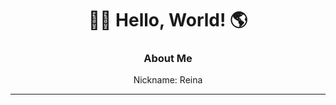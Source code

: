 <div>
    <div align="center">
        <h1>👋🏻 Hello, World! 🌎</h1>
    </div>
    <div align="center">
        <h3>About Me</h3>
        <div>Nickname: Reina</div>
        <hr>
    </div>
</div>
